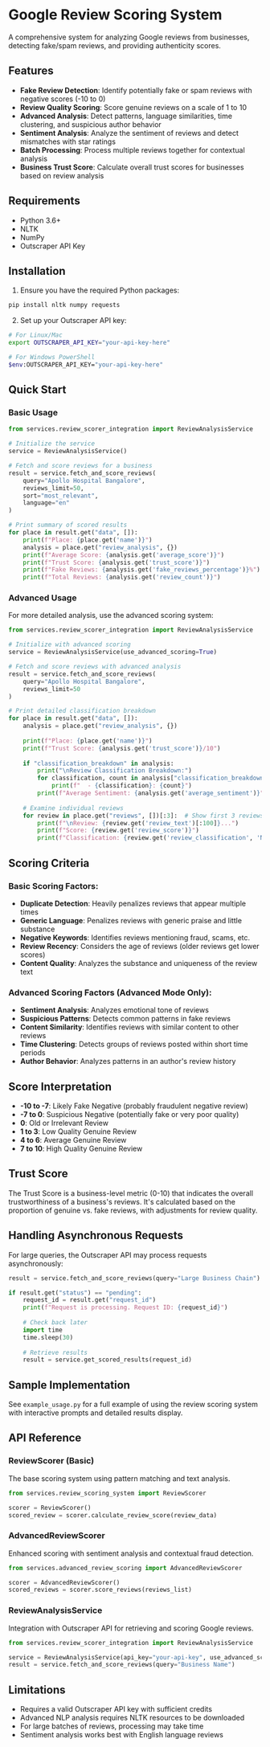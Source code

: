# Google Review Scoring System

A comprehensive system for analyzing Google reviews from businesses, detecting fake/spam reviews, and providing authenticity scores.

## Features

- **Fake Review Detection**: Identify potentially fake or spam reviews with negative scores (-10 to 0)
- **Review Quality Scoring**: Score genuine reviews on a scale of 1 to 10
- **Advanced Analysis**: Detect patterns, language similarities, time clustering, and suspicious author behavior
- **Sentiment Analysis**: Analyze the sentiment of reviews and detect mismatches with star ratings
- **Batch Processing**: Process multiple reviews together for contextual analysis
- **Business Trust Score**: Calculate overall trust scores for businesses based on review analysis

## Requirements

- Python 3.6+
- NLTK
- NumPy
- Outscraper API Key

## Installation

1. Ensure you have the required Python packages:

```bash
pip install nltk numpy requests
```

2. Set up your Outscraper API key:

```bash
# For Linux/Mac
export OUTSCRAPER_API_KEY="your-api-key-here"

# For Windows PowerShell
$env:OUTSCRAPER_API_KEY="your-api-key-here"
```

## Quick Start

### Basic Usage

```python
from services.review_scorer_integration import ReviewAnalysisService

# Initialize the service
service = ReviewAnalysisService()

# Fetch and score reviews for a business
result = service.fetch_and_score_reviews(
    query="Apollo Hospital Bangalore",
    reviews_limit=50,
    sort="most_relevant",
    language="en"
)

# Print summary of scored results
for place in result.get("data", []):
    print(f"Place: {place.get('name')}")
    analysis = place.get("review_analysis", {})
    print(f"Average Score: {analysis.get('average_score')}")
    print(f"Trust Score: {analysis.get('trust_score')}")
    print(f"Fake Reviews: {analysis.get('fake_reviews_percentage')}%")
    print(f"Total Reviews: {analysis.get('review_count')}")
```

### Advanced Usage

For more detailed analysis, use the advanced scoring system:

```python
from services.review_scorer_integration import ReviewAnalysisService

# Initialize with advanced scoring
service = ReviewAnalysisService(use_advanced_scoring=True)

# Fetch and score reviews with advanced analysis
result = service.fetch_and_score_reviews(
    query="Apollo Hospital Bangalore",
    reviews_limit=50
)

# Print detailed classification breakdown
for place in result.get("data", []):
    analysis = place.get("review_analysis", {})
    
    print(f"Place: {place.get('name')}")
    print(f"Trust Score: {analysis.get('trust_score')}/10")
    
    if "classification_breakdown" in analysis:
        print("\nReview Classification Breakdown:")
        for classification, count in analysis["classification_breakdown"].items():
            print(f"  - {classification}: {count}")
        print(f"Average Sentiment: {analysis.get('average_sentiment')}")
    
    # Examine individual reviews
    for review in place.get("reviews", [])[:3]:  # Show first 3 reviews
        print(f"\nReview: {review.get('review_text')[:100]}...")
        print(f"Score: {review.get('review_score')}")
        print(f"Classification: {review.get('review_classification', 'N/A')}")
```

## Scoring Criteria

### Basic Scoring Factors:

- **Duplicate Detection**: Heavily penalizes reviews that appear multiple times
- **Generic Language**: Penalizes reviews with generic praise and little substance
- **Negative Keywords**: Identifies reviews mentioning fraud, scams, etc.
- **Review Recency**: Considers the age of reviews (older reviews get lower scores)
- **Content Quality**: Analyzes the substance and uniqueness of the review text

### Advanced Scoring Factors (Advanced Mode Only):

- **Sentiment Analysis**: Analyzes emotional tone of reviews
- **Suspicious Patterns**: Detects common patterns in fake reviews
- **Content Similarity**: Identifies reviews with similar content to other reviews
- **Time Clustering**: Detects groups of reviews posted within short time periods
- **Author Behavior**: Analyzes patterns in an author's review history

## Score Interpretation

- **-10 to -7**: Likely Fake Negative (probably fraudulent negative review)
- **-7 to 0**: Suspicious Negative (potentially fake or very poor quality)
- **0**: Old or Irrelevant Review
- **1 to 3**: Low Quality Genuine Review
- **4 to 6**: Average Genuine Review
- **7 to 10**: High Quality Genuine Review

## Trust Score

The Trust Score is a business-level metric (0-10) that indicates the overall trustworthiness of a business's reviews. It's calculated based on the proportion of genuine vs. fake reviews, with adjustments for review quality.

## Handling Asynchronous Requests

For large queries, the Outscraper API may process requests asynchronously:

```python
result = service.fetch_and_score_reviews(query="Large Business Chain")

if result.get("status") == "pending":
    request_id = result.get("request_id")
    print(f"Request is processing. Request ID: {request_id}")
    
    # Check back later
    import time
    time.sleep(30)
    
    # Retrieve results
    result = service.get_scored_results(request_id)
```

## Sample Implementation

See `example_usage.py` for a full example of using the review scoring system with interactive prompts and detailed results display.

## API Reference

### ReviewScorer (Basic)

The base scoring system using pattern matching and text analysis.

```python
from services.review_scoring_system import ReviewScorer

scorer = ReviewScorer()
scored_review = scorer.calculate_review_score(review_data)
```

### AdvancedReviewScorer

Enhanced scoring with sentiment analysis and contextual fraud detection.

```python
from services.advanced_review_scoring import AdvancedReviewScorer

scorer = AdvancedReviewScorer()
scored_reviews = scorer.score_reviews(reviews_list)
```

### ReviewAnalysisService

Integration with Outscraper API for retrieving and scoring Google reviews.

```python
from services.review_scorer_integration import ReviewAnalysisService

service = ReviewAnalysisService(api_key="your-api-key", use_advanced_scoring=True)
result = service.fetch_and_score_reviews(query="Business Name")
```

## Limitations

- Requires a valid Outscraper API key with sufficient credits
- Advanced NLP analysis requires NLTK resources to be downloaded
- For large batches of reviews, processing may take time
- Sentiment analysis works best with English language reviews 